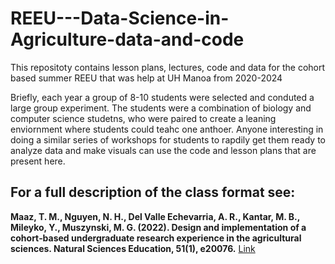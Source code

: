 # REEU---Data-Science-in-Agriculture-data-and-code
This repositoty contains lesson plans, lectures, code and data for the cohort based summer REEU that was help at UH Manoa from 2020-2024

Briefly, each year a group of 8-10 students were selected and conduted a large group experiment. The students were a combination of biology and computer science studetns, who were paired to create a leaning enviornment where students could teahc one anthoer. Anyone interesting in doing a similar series of workshops for students to rapdily get them ready to analyze data and make visuals can use the code and lesson plans that are present here. 

## For a full description of the class format see: 
**Maaz, T. M., Nguyen, N. H., Del Valle Echevarria, A. R., Kantar, M. B., Mileyko, Y., Muszynski, M. G. (2022). Design and implementation of a cohort‐based undergraduate research experience in the agricultural sciences. Natural Sciences Education, 51(1), e20076.** [Link](https://acsess.onlinelibrary.wiley.com/doi/abs/10.1002/nse2.20076)
